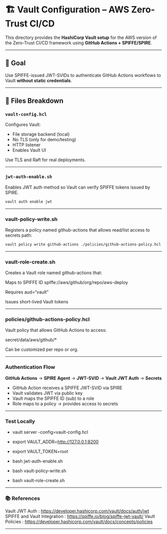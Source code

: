 # 🏗️ Vault Configuration – AWS Zero-Trust CI/CD

This directory provides the **HashiCorp Vault setup** for the AWS version of the Zero-Trust CI/CD framework using **GitHub Actions + SPIFFE/SPIRE**.

---

## 🎯 Goal

Use SPIFFE-issued JWT-SVIDs to authenticate GitHub Actions workflows to Vault **without static credentials**.

---

## 📁 Files Breakdown

### `vault-config.hcl`
Configures Vault:
- File storage backend (local)
- No TLS (only for demo/testing)
- HTTP listener
- Enables Vault UI

Use TLS and Raft for real deployments.

---

### `jwt-auth-enable.sh`
Enables JWT auth method so Vault can verify SPIFFE tokens issued by SPIRE.

```bash
vault auth enable jwt

```
---

### vault-policy-write.sh

Registers a policy named github-actions that allows read/list access to secrets path:

```bash
vault policy write github-actions ./policies/github-actions-policy.hcl

```

---

### vault-role-create.sh

Creates a Vault role named github-actions that:

Maps to SPIFFE ID spiffe://aws/github/org/repo/aws-deploy

Requires aud=“vault”

Issues short-lived Vault tokens

---

### policies/github-actions-policy.hcl

Vault policy that allows GitHub Actions to access:

secret/data/aws/github/*

Can be customized per repo or org.

---

### Authentication Flow

**GitHub Actions** → **SPIRE Agent** → **JWT-SVID** → **Vault JWT Auth** → **Secrets**

- GitHub Action receives a SPIFFE JWT-SVID via SPIRE
- Vault validates JWT via public key
- Vault maps the SPIFFE ID (sub) to a role
- Role maps to a policy → provides access to secrets

---

### Test Locally

- vault server -config=vault-config.hcl
- export VAULT_ADDR=http://127.0.0.1:8200
- export VAULT_TOKEN=root

- bash jwt-auth-enable.sh
- bash vault-policy-write.sh
- bash vault-role-create.sh

---

### 📚 References

Vault JWT Auth : https://developer.hashicorp.com/vault/docs/auth/jwt
SPIFFE and Vault Integration : https://spiffe.io/blog/spiffe-jwt-vault/
Vault Policies : https://developer.hashicorp.com/vault/docs/concepts/policies

---
